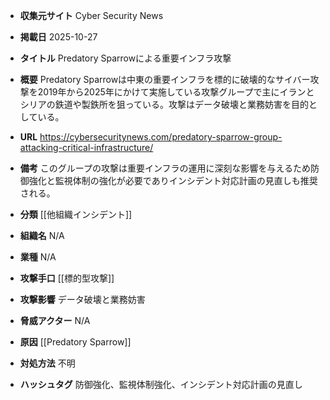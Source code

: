 - **収集元サイト**
Cyber Security News

- **掲載日**
2025-10-27

- **タイトル**
Predatory Sparrowによる重要インフラ攻撃

- **概要**
Predatory Sparrowは中東の重要インフラを標的に破壊的なサイバー攻撃を2019年から2025年にかけて実施している攻撃グループで主にイランとシリアの鉄道や製鉄所を狙っている。攻撃はデータ破壊と業務妨害を目的としている。

- **URL**
https://cybersecuritynews.com/predatory-sparrow-group-attacking-critical-infrastructure/

- **備考**
このグループの攻撃は重要インフラの運用に深刻な影響を与えるため防御強化と監視体制の強化が必要でありインシデント対応計画の見直しも推奨される。

- **分類**
[[他組織インシデント]]

- **組織名**
N/A

- **業種**
N/A

- **攻撃手口**
[[標的型攻撃]]

- **攻撃影響**
データ破壊と業務妨害

- **脅威アクター**
N/A

- **原因**
[[Predatory Sparrow]]

- **対処方法**
不明

- **ハッシュタグ**
防御強化、監視体制強化、インシデント対応計画の見直し
